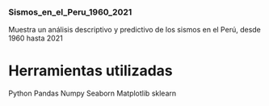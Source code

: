 ### Sismos_en_el_Peru_1960_2021
Muestra un análisis descriptivo y predictivo de los sismos en el Perú, desde 1960 hasta 2021

# Herramientas utilizadas
Python
Pandas
Numpy
Seaborn
Matplotlib
sklearn

